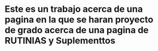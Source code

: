 # Este es un trabajo acerca de una pagina en la que se haran proyecto de grado acerca de una pagina de RUTINIAS y Suplementtos 
